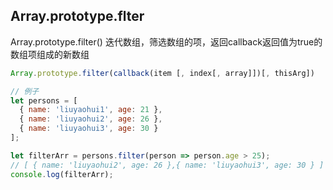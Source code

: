 
## Array.prototype.flter
Array.prototype.filter() 迭代数组，筛选数组的项，返回callback返回值为true的数组项组成的新数组

```js
Array.prototype.filter(callback(item [, index[, array]])[, thisArg])

// 例子
let persons = [
  { name: 'liuyaohui1', age: 21 },
  { name: 'liuyaohui2', age: 26 },
  { name: 'liuyaohui3', age: 30 }
];

let filterArr = persons.filter(person => person.age > 25);
// [ { name: 'liuyaohui2', age: 26 },{ name: 'liuyaohui3', age: 30 } ]
console.log(filterArr);
```